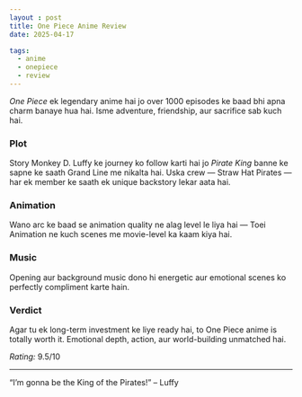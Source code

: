 ```yaml
---
layout : post
title: One Piece Anime Review
date: 2025-04-17

tags:
  - anime
  - onepiece
  - review
---
```


*One Piece* ek legendary anime hai jo over 1000 episodes ke baad bhi apna charm banaye hua hai. Isme adventure, friendship, aur sacrifice sab kuch hai.

### Plot
Story Monkey D. Luffy ke journey ko follow karti hai jo *Pirate King* banne ke sapne ke saath Grand Line me nikalta hai. Uska crew — Straw Hat Pirates — har ek member ke saath ek unique backstory lekar aata hai.

### Animation
Wano arc ke baad se animation quality ne alag level le liya hai — Toei Animation ne kuch scenes me movie-level ka kaam kiya hai.

### Music
Opening aur background music dono hi energetic aur emotional scenes ko perfectly compliment karte hain.

### Verdict
Agar tu ek long-term investment ke liye ready hai, to One Piece anime is totally worth it. Emotional depth, action, aur world-building unmatched hai.

*Rating:* 9.5/10

---

“I’m gonna be the King of the Pirates!” – Luffy
